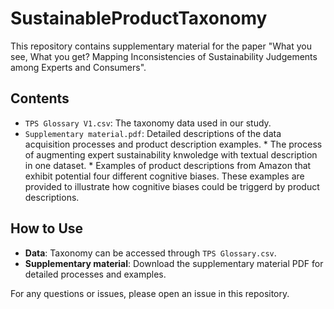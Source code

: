 # SustainableProductTaxonomy

This repository contains supplementary material for the paper "What you see, What you get? Mapping Inconsistencies of Sustainability
Judgements among Experts and Consumers".

## Contents

- `TPS Glossary V1.csv`: The taxonomy data used in our study.
- `Supplementary material.pdf`: Detailed descriptions of the data acquisition processes and product description examples.
       * The process of augmenting expert sustainability knwoledge with textual description in one dataset.
       * Examples of product descriptions from Amazon that exhibit potential four different cognitive biases. These examples are provided to illustrate how cognitive biases could be triggerd by product descriptions.

## How to Use

- **Data**: Taxonomy can be accessed through `TPS Glossary.csv`.
- **Supplementary material**: Download the supplementary material PDF for detailed processes and examples.


For any questions or issues, please open an issue in this repository.
